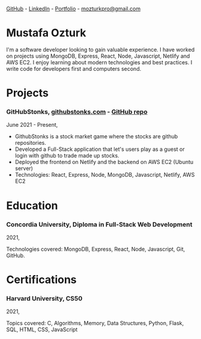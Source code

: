 [GitHub](https://github.com/mustafa-ozturk) -
[LinkedIn](https://www.linkedin.com/in/ozturk-mustafa/) -
[Portfolio](https://mozturk.dev/) -
mozturkpro@gmail.com

# Mustafa Ozturk

I'm a software developer looking to gain valuable experience. I have worked on projects using MongoDB, Express, React, Node, Javascript, Netlify and AWS EC2. I enjoy learning about modern technologies and best practices. I write code for developers first and computers second.

# Projects

### GitHubStonks, [githubstonks.com](https://githubstonks.com/) - [GitHub repo](https://github.com/mustafa-ozturk/githubstonks)

June 2021 - Present,

-   GithubStonks is a stock market game where the stocks are github repositories.
-   Developed a Full-Stack application that let's users play as a guest or login with github to trade made up stocks.
-   Deployed the frontend on Netlify and the backend on AWS EC2 (Ubuntu server)
-   Technologies: React, Express, Node, MongoDB, Javascript, Netlify, AWS EC2

# Education

### Concordia University, Diploma in Full-Stack Web Development

2021,

Technologies covered: MongoDB, Express, React, Node, Javascript, Git, GitHub.

# Certifications

### Harvard University, CS50

2021,

Topics covered: C, Algorithms, Memory, Data Structures, Python, Flask, SQL, HTML, CSS, JavaScript
